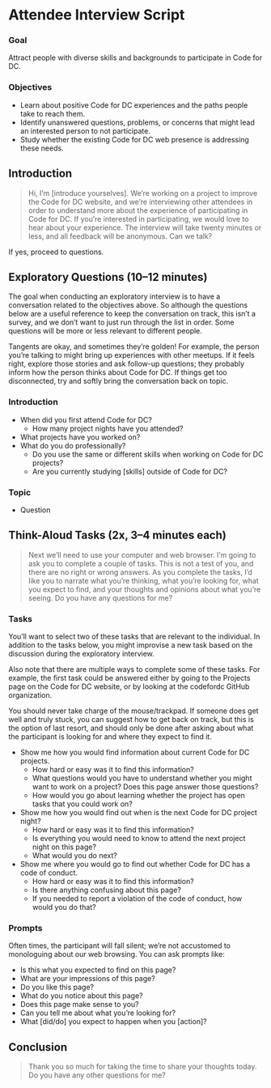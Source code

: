 # Attendee Interview Script

### Goal

Attract people with diverse skills and backgrounds to participate in Code for DC.

### Objectives

* Learn about positive Code for DC experiences and the paths people take to reach them.
* Identify unanswered questions, problems, or concerns that might lead an interested person to not participate.
* Study whether the existing Code for DC web presence is addressing these needs.

## Introduction

> Hi, I’m [introduce yourselves]. We’re working on a project to improve the Code for DC website, and we’re interviewing other attendees in order to understand more about the experience of participating in Code for DC. If you’re interested in participating, we would love to hear about your experience. The interview will take twenty minutes or less, and all feedback will be anonymous. Can we talk?

If yes, proceed to questions.

## Exploratory Questions (10–12 minutes)

The goal when conducting an exploratory interview is to have a conversation related to the objectives above. So although the questions below are a useful reference to keep the conversation on track, this isn’t a survey, and we don’t want to just run through the list in order. Some questions will be more or less relevant to different people.

Tangents are okay, and sometimes they’re golden! For example, the person you’re talking to might bring up experiences with other meetups. If it feels right, explore those stories and ask follow-up questions; they probably inform how the person thinks about Code for DC. If things get too disconnected, try and softly bring the conversation back on topic.

### Introduction

* When did you first attend Code for DC?
  * How many project nights have you attended?
* What projects have you worked on?
* What do you do professionally?
  * Do you use the same or different skills when working on Code for DC projects?
  * Are you currently studying [skills] outside of Code for DC?

### Topic

* Question

## Think-Aloud Tasks (2x, 3–4 minutes each)

> Next we’ll need to use your computer and web browser. I’m going to ask you to complete a couple of tasks. This is not a test of you, and there are no right or wrong answers. As you complete the tasks, I’d like you to narrate what you’re thinking, what you’re looking for, what you expect to find, and your thoughts and opinions about what you’re seeing. Do you have any questions for me?

### Tasks

You’ll want to select two of these tasks that are relevant to the individual. In addition to the tasks below, you might improvise a new task based on the discussion during the exploratory interview.

Also note that there are multiple ways to complete some of these tasks. For example, the first task could be answered either by going to the Projects page on the Code for DC website, or by looking at the codefordc GitHub organization.

You should never take charge of the mouse/trackpad. If someone does get well and truly stuck, you can suggest how to get back on track, but this is the option of last resort, and should only be done after asking about what the participant is looking for and where they expect to find it.

* Show me how you would find information about current Code for DC projects.
  * How hard or easy was it to find this information?
  * What questions would you have to understand whether you might want to work on a project? Does this page answer those questions?
  * How would you go about learning whether the project has open tasks that you could work on?
* Show me how you would find out when is the next Code for DC project night?
  * How hard or easy was it to find this information?
  * Is everything you would need to know to attend the next project night on this page?
  * What would you do next?
* Show me where you would go to find out whether Code for DC has a code of conduct.
  * How hard or easy was it to find this information?
  * Is there anything confusing about this page?
  * If you needed to report a violation of the code of conduct, how would you do that?

### Prompts

Often times, the participant will fall silent; we’re not accustomed to monologuing about our web browsing. You can ask prompts like:

* Is this what you expected to find on this page?
* What are your impressions of this page?
* Do you like this page?
* What do you notice about this page?
* Does this page make sense to you?
* Can you tell me about what you’re looking for?
* What [did/do] you expect to happen when you [action]?

## Conclusion

> Thank you so much for taking the time to share your thoughts today. Do you have any other questions for me?
